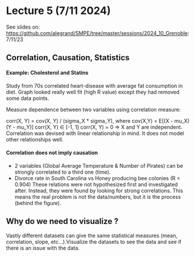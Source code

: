 # Lecture 5 (7/11 2024)
See slides on: https://github.com/alegrand/SMPE/tree/master/sessions/2024_10_Grenoble: 7/11/23

## Correlation, Causation, Statistics

#### Example: Cholesterol and Statins
Study from 70s correlated heart-disease with average fat consumption in diet. Graph looked really well fit 
(high R value) except they had removed some data points.

Measure dependence between two variables using correlation measure:

corr(X, Y) = cov(X, Y) / (sigma_X * sigma_Y), where cov(X,Y) = E[(X - mu_X)(Y - mu_Y)]
corr(X, Y) $\in$ [-1, 1]
corr(X, Y) = 0 => X and Y are independent. \
Correlation was devised with linear relationship in mind. It does not model other relationships well.

#### Correlation does not imply causation
- 2 variables (Global Average Temperature & Number of Pirates) can be strongly correlated to a third one (time).
- Divorce rate in South Carolina vs Honey producing bee colonies (R = 0.904)
These relations were not hypothesized first and investigated after. Instead, they were found by looking for
strong correlations. This means the real problem is not the data/numbers, but it is the process (behind the figure).

## Why do we need to visualize ?
Vastly different datasets can give the same statistical measures (mean, correlation, slope, etc...).Visualize the 
datasets to see the data and see if there is an issue with the data. 


